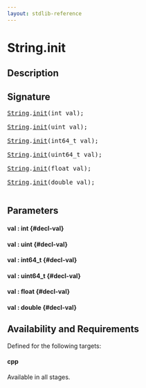```yaml
---
layout: stdlib-reference
---
```


# String\.init

## Description





## Signature 

<pre>
<a href="/stdlib-reference/types/String/index" class="code_type">String</a>.<a href="/stdlib-reference/types/String/init">init</a>(int <span class='code_param'>val</span>);

<a href="/stdlib-reference/types/String/index" class="code_type">String</a>.<a href="/stdlib-reference/types/String/init">init</a>(uint <span class='code_param'>val</span>);

<a href="/stdlib-reference/types/String/index" class="code_type">String</a>.<a href="/stdlib-reference/types/String/init">init</a>(int64_t <span class='code_param'>val</span>);

<a href="/stdlib-reference/types/String/index" class="code_type">String</a>.<a href="/stdlib-reference/types/String/init">init</a>(uint64_t <span class='code_param'>val</span>);

<a href="/stdlib-reference/types/String/index" class="code_type">String</a>.<a href="/stdlib-reference/types/String/init">init</a>(float <span class='code_param'>val</span>);

<a href="/stdlib-reference/types/String/index" class="code_type">String</a>.<a href="/stdlib-reference/types/String/init">init</a>(double <span class='code_param'>val</span>);

</pre>

## Parameters

#### val  : int {#decl-val}
#### val  : uint {#decl-val}
#### val  : int64\_t {#decl-val}
#### val  : uint64\_t {#decl-val}
#### val  : float {#decl-val}
#### val  : double {#decl-val}

## Availability and Requirements

Defined for the following targets:

#### cpp
Available in all stages.



